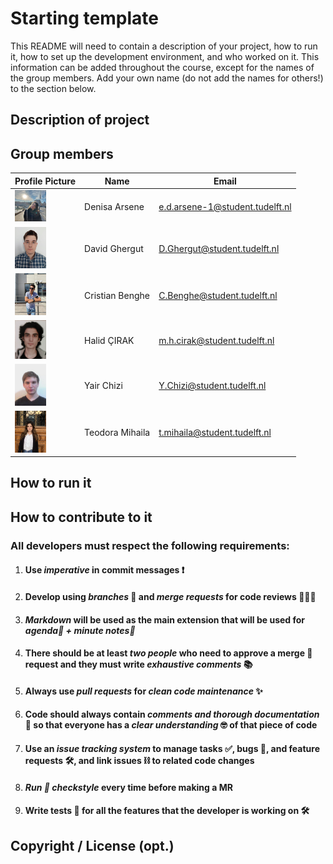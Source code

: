 # Starting template

This README will need to contain a description of your project, how to run it, how to set up the development environment, and who worked on it.
This information can be added throughout the course, except for the names of the group members.
Add your own name (do not add the names for others!) to the section below.

## Description of project

## Group members

| Profile Picture | Name | Email |
|---|---|---|
| <img src="Images/Denisa.jpg" alt="Denisa's profile picture" width="50"> | Denisa Arsene | e.d.arsene-1@student.tudelft.nl |
| <img src="Images/David.jpg" alt="David's profile picture" width="50"> | David Ghergut | D.Ghergut@student.tudelft.nl |
| <img src="Images/Cristian.jpg" alt="Cristi's profile picture" width="50"> | Cristian Benghe | C.Benghe@student.tudelft.nl |
| <img src="Images/Halo.jpg" alt="Halo's profile picture" width="50"> | Halid ÇIRAK | m.h.cirak@student.tudelft.nl |
|<img src="Images/Yair.jpg" alt="Yair's profile picture" width="50">| Yair Chizi| Y.Chizi@student.tudelft.nl |
|<img src="Images/Teodora.jpg" alt="Teodora's profile picture" width="50">| Teodora Mihaila| t.mihaila@student.tudelft.nl |



<!-- Instructions (remove once assignment has been completed -->
<!-- - Add (only!) your own name to the table above (use Markdown formatting) -->
<!-- - Mention your *student* email address -->
<!-- - Preferably add a recognizable photo, otherwise add your GitLab photo -->
<!-- - (please make sure the photos have the same size) --> 

## How to run it

## How to contribute to it

### All developers must respect the following requirements:

1) #### Use *imperative* in commit messages ❗
2) #### Develop using *branches* 🌳 and *merge requests* for code reviews 👨🏻‍💻
3) #### *Markdown* will be used as the main extension that will be used for *agenda📅 + minute notes📝*
4) #### There should be at least *two people* who need to approve a merge 👫 request and they must write *exhaustive comments* 📚
5) #### Always use *pull requests*  for *clean code maintenance* ✨
6) #### Code should always contain *comments and thorough documentation* 📜 so that everyone has a *clear understanding* 🤓 of that piece of code
8) #### Use an *issue tracking system* to manage tasks ✅, bugs 🐞, and feature requests 🛠️, and link issues ⛓️ to related code changes
9) #### *Run 🏃 checkstyle* every time before making a MR
10) #### Write tests 🧪 for all the features that the developer is working on 🛠️

## Copyright / License (opt.)
